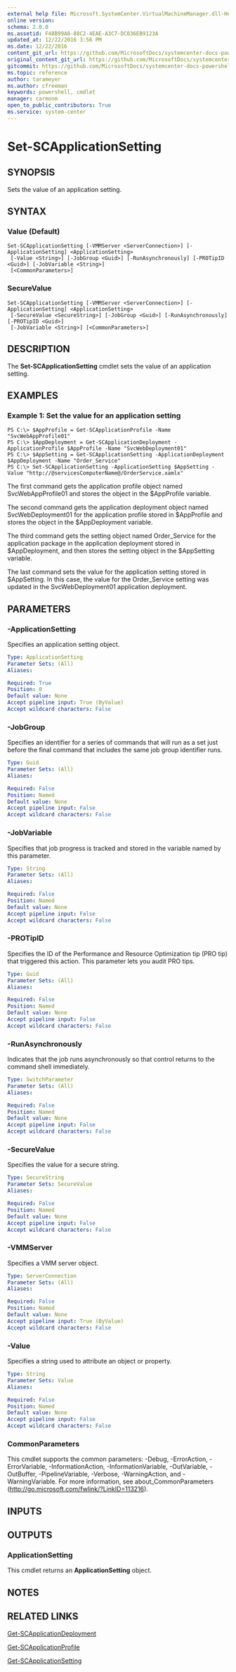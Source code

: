 ```yaml
---
external help file: Microsoft.SystemCenter.VirtualMachineManager.dll-Help.xml
online version: 
schema: 2.0.0
ms.assetid: F48B99A8-88C2-4EAE-A3C7-DC036EB9123A
updated_at: 12/22/2016 3:56 PM
ms.date: 12/22/2016
content_git_url: https://github.com/MicrosoftDocs/systemcenter-docs-powershell/blob/master/systemcenter-cmdlets/SystemCenter2016/VirtualMachineManager/vlatest/Set-SCApplicationSetting.md
original_content_git_url: https://github.com/MicrosoftDocs/systemcenter-docs-powershell/blob/master/systemcenter-cmdlets/SystemCenter2016/VirtualMachineManager/vlatest/Set-SCApplicationSetting.md
gitcommit: https://github.com/MicrosoftDocs/systemcenter-docs-powershell/blob/96e5647587661652225fbdd2c797cd4d59d542bc/systemcenter-cmdlets/SystemCenter2016/VirtualMachineManager/vlatest/Set-SCApplicationSetting.md
ms.topic: reference
author: tarameyer
ms.author: cfreeman
keywords: powershell, cmdlet
manager: carmonm
open_to_public_contributors: True
ms.service: system-center
---
```


# Set-SCApplicationSetting

## SYNOPSIS
Sets the value of an application setting.

## SYNTAX

### Value (Default)
```
Set-SCApplicationSetting [-VMMServer <ServerConnection>] [-ApplicationSetting] <ApplicationSetting>
 [-Value <String>] [-JobGroup <Guid>] [-RunAsynchronously] [-PROTipID <Guid>] [-JobVariable <String>]
 [<CommonParameters>]
```

### SecureValue
```
Set-SCApplicationSetting [-VMMServer <ServerConnection>] [-ApplicationSetting] <ApplicationSetting>
 [-SecureValue <SecureString>] [-JobGroup <Guid>] [-RunAsynchronously] [-PROTipID <Guid>]
 [-JobVariable <String>] [<CommonParameters>]
```

## DESCRIPTION
The **Set-SCApplicationSetting** cmdlet sets the value of an application setting.

## EXAMPLES

### Example 1: Set the value for an application setting
```
PS C:\> $AppProfile = Get-SCApplicationProfile -Name "SvcWebAppProfile01"
PS C:\> $AppDeployment = Get-SCApplicationDeployment -ApplicationProfile $AppProfile -Name "SvcWebDeployment01"
PS C:\> $AppSetting = Get-SCApplicationSetting -ApplicationDeployment $AppDeployment -Name "Order_Service"
PS C:\> Set-SCApplicationSetting -ApplicationSetting $AppSetting -Value "http://@servicesComputerName@/OrderService.xamlx"
```

The first command gets the application profile object named SvcWebAppProfile01 and stores the object in the $AppProfile variable.

The second command gets the application deployment object named SvcWebDeployment01 for the application profile stored in $AppProfile and stores the object in the $AppDeployment variable.

The third command gets the setting object named Order_Service for the application package in the application deployment stored in $AppDeployment, and then stores the setting object in the $AppSetting variable.

The last command sets the value for the application setting stored in $AppSetting.
In this case, the value for the Order_Service setting was updated in the SvcWebDeployment01 application deployment.

## PARAMETERS

### -ApplicationSetting
Specifies an application setting object.

```yaml
Type: ApplicationSetting
Parameter Sets: (All)
Aliases: 

Required: True
Position: 0
Default value: None
Accept pipeline input: True (ByValue)
Accept wildcard characters: False
```

### -JobGroup
Specifies an identifier for a series of commands that will run as a set just before the final command that includes the same job group identifier runs.

```yaml
Type: Guid
Parameter Sets: (All)
Aliases: 

Required: False
Position: Named
Default value: None
Accept pipeline input: False
Accept wildcard characters: False
```

### -JobVariable
Specifies that job progress is tracked and stored in the variable named by this parameter.

```yaml
Type: String
Parameter Sets: (All)
Aliases: 

Required: False
Position: Named
Default value: None
Accept pipeline input: False
Accept wildcard characters: False
```

### -PROTipID
Specifies the ID of the Performance and Resource Optimization tip (PRO tip) that triggered this action.
This parameter lets you audit PRO tips.

```yaml
Type: Guid
Parameter Sets: (All)
Aliases: 

Required: False
Position: Named
Default value: None
Accept pipeline input: False
Accept wildcard characters: False
```

### -RunAsynchronously
Indicates that the job runs asynchronously so that control returns to the command shell immediately.

```yaml
Type: SwitchParameter
Parameter Sets: (All)
Aliases: 

Required: False
Position: Named
Default value: None
Accept pipeline input: False
Accept wildcard characters: False
```

### -SecureValue
Specifies the value for a secure string.

```yaml
Type: SecureString
Parameter Sets: SecureValue
Aliases: 

Required: False
Position: Named
Default value: None
Accept pipeline input: False
Accept wildcard characters: False
```

### -VMMServer
Specifies a VMM server object.

```yaml
Type: ServerConnection
Parameter Sets: (All)
Aliases: 

Required: False
Position: Named
Default value: None
Accept pipeline input: True (ByValue)
Accept wildcard characters: False
```

### -Value
Specifies a string used to attribute an object or property.

```yaml
Type: String
Parameter Sets: Value
Aliases: 

Required: False
Position: Named
Default value: None
Accept pipeline input: False
Accept wildcard characters: False
```

### CommonParameters
This cmdlet supports the common parameters: -Debug, -ErrorAction, -ErrorVariable, -InformationAction, -InformationVariable, -OutVariable, -OutBuffer, -PipelineVariable, -Verbose, -WarningAction, and -WarningVariable. For more information, see about_CommonParameters (http://go.microsoft.com/fwlink/?LinkID=113216).

## INPUTS

## OUTPUTS

### ApplicationSetting
This cmdlet returns an **ApplicationSetting** object.

## NOTES

## RELATED LINKS

[Get-SCApplicationDeployment](xref:SystemCenter2016/VirtualMachineManager/vlatest/Get-SCApplicationDeployment.md)

[Get-SCApplicationProfile](xref:SystemCenter2016/VirtualMachineManager/vlatest/Get-SCApplicationProfile.md)

[Get-SCApplicationSetting](xref:SystemCenter2016/VirtualMachineManager/vlatest/Get-SCApplicationSetting.md)

